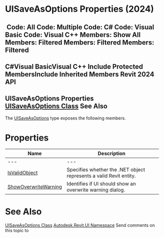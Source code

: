 # UISaveAsOptions Properties (2024)

﻿
 Code: All Code: Multiple Code: C# Code: Visual Basic Code: Visual C++  Members: Show All Members: Filtered Members: Filtered Members: Filtered   
---  
C#Visual BasicVisual C++
Include Protected MembersInclude Inherited Members
Revit 2024 API  
---  
UISaveAsOptions Properties  
[UISaveAsOptions Class](3aed4f35-aeda-a06f-2b6e-d7c40e93d529.md "UISaveAsOptions Class") See Also  
---  
The [UISaveAsOptions](3aed4f35-aeda-a06f-2b6e-d7c40e93d529.md "UISaveAsOptions Class") type exposes the following members.
# Properties
| Name | Description |
| --- | --- |
| --- | --- | --- |
| [IsValidObject](5159b5cb-916b-50d5-0d56-2e886386d5b3.md "IsValidObject Property") | Specifies whether the .NET object represents a valid Revit entity. |
| [ShowOverwriteWarning](53631747-5dfe-0821-3a4b-009ed482521f.md "ShowOverwriteWarning Property") | Identifies if UI should show an overwrite warning dialog. |

# See Also
[UISaveAsOptions Class](3aed4f35-aeda-a06f-2b6e-d7c40e93d529.md "UISaveAsOptions Class")
[Autodesk.Revit.UI Namespace](e86fd90a-8957-02a6-da7f-ced248966e3e.md "Autodesk.Revit.UI Namespace")
Send comments on this topic to 